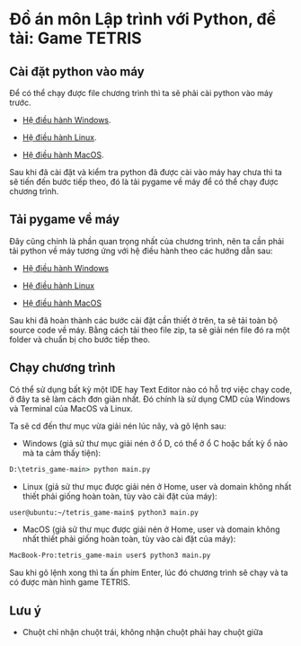 # Đồ án môn Lập trình với Python, đề tài: Game TETRIS

## Cài đặt python vào máy
Để có thể chạy được file chương trình thì ta sẽ phải cài python vào máy trước.

- [Hệ điều hành Windows](https://www.geeksforgeeks.org/how-to-install-python-on-windows/).

- [Hệ điều hành Linux](https://www.geeksforgeeks.org/how-to-install-python-on-linux/).

- [Hệ điều hành MacOS](https://www.geeksforgeeks.org/how-to-download-and-install-python-latest-version-on-macos-mac-os-x/).

Sau khi đã cài đặt và kiểm tra python đã được cài vào máy hay chưa thì ta sẽ tiến đến bước tiếp theo, đó là tải pygame về máy để có thể chạy được chương trình.

## Tải pygame về máy

Đây cũng chính là phần quan trọng nhất của chương trình, nên ta cần phải tải python về máy tương ứng với hệ điều hành theo các hướng dẫn sau:

- [Hệ điều hành Windows](https://www.geeksforgeeks.org/how-to-install-pygame-in-windows/)

- [Hệ điều hành Linux](https://www.geeksforgeeks.org/install-pygame-in-linux/)

- [Hệ điều hành MacOS](https://www.geeksforgeeks.org/install-pygame-in-macos/)

Sau khi đã hoàn thành các bước cài đặt cần thiết ở trên, ta sẽ tải toàn bộ source code về máy. Bằng cách tải theo file zip, ta sẽ giải nén file đó ra một folder và chuẩn bị cho bước tiếp theo.

## Chạy chương trình

Có thể sử dụng bất kỳ một IDE hay Text Editor nào có hỗ trợ việc chạy code, ở đây ta sẽ làm cách đơn giản nhất. Đó chính là sử dụng CMD của Windows và Terminal của MacOS và Linux.

Ta sẽ cd đến thư mục vừa giải nén lúc nãy, và gõ lệnh sau:

- Windows (giả sử thư mục giải nén ở ổ D, có thể ở ổ C hoặc bất kỳ ổ nào mà ta cảm thấy tiện): 
```cmd
D:\tetris_game-main> python main.py
```
- Linux (giả sử thư mục được giải nén ở Home, user và domain không nhất thiết phải giống hoàn toàn, tùy vào cài đặt của máy): 
```bash
user@ubuntu:~/tetris_game-main$ python3 main.py
```
- MacOS (giả sử thư mục được giải nén ở Home, user và domain không nhất thiết phải giống hoàn toàn, tùy vào cài đặt của máy):
```bash
MacBook-Pro:tetris_game-main user$ python3 main.py
```

Sau khi gõ lệnh xong thì ta ấn phím Enter, lúc đó chương trình sẽ chạy và ta có được màn hình game TETRIS.

## Lưu ý
- Chuột chỉ nhận chuột trái, không nhận chuột phải hay chuột giữa
